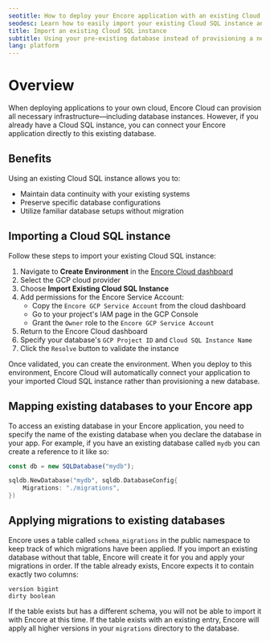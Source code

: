 ```yaml
---
seotitle: How to deploy your Encore application with an existing Cloud SQL instance
seodesc: Learn how to easily import your existing Cloud SQL instance and connect your Encore application to it.
title: Import an existing Cloud SQL instance
subtitle: Using your pre-existing database instead of provisioning a new one
lang: platform
---
```


# Overview

When deploying applications to your own cloud, Encore Cloud can provision all necessary infrastructure—including database instances. However, if you already have a Cloud SQL instance, you can connect your Encore application directly to this existing database.

## Benefits

Using an existing Cloud SQL instance allows you to:
- Maintain data continuity with your existing systems
- Preserve specific database configurations
- Utilize familiar database setups without migration

## Importing a Cloud SQL instance

Follow these steps to import your existing Cloud SQL instance:

1. Navigate to **Create Environment** in the [Encore Cloud dashboard](https://app.encore.cloud)
2. Select the GCP cloud provider
3. Choose **Import Existing Cloud SQL Instance**
4. Add permissions for the Encore Service Account:
   - Copy the `Encore GCP Service Account` from the cloud dashboard
   - Go to your project's IAM page in the GCP Console
   - Grant the `Owner` role to the `Encore GCP Service Account`
5. Return to the Encore Cloud dashboard
6. Specify your database's `GCP Project ID` and `Cloud SQL Instance Name`
7. Click the `Resolve` button to validate the instance

Once validated, you can create the environment. When you deploy to this environment, Encore Cloud will automatically connect your application to your imported Cloud SQL instance rather than provisioning a new database.

## Mapping existing databases to your Encore app
To access an existing database in your Encore application, you need to specify the name of the existing database when you declare the database in your app. For example, if you have an existing database called `mydb` you can create a reference to it like so:

```typescript
const db = new SQLDatabase("mydb");
```

```go
sqldb.NewDatabase("mydb", sqldb.DatabaseConfig{
	Migrations: "./migrations",
})
```

## Applying migrations to existing databases
Encore uses a table called `schema_migrations` in the public namespace to keep track of which migrations have been applied. If you import an existing database without that table, Encore will create it for you and apply your migrations in order. If the table already exists, Encore expects it to contain exactly two columns:

```
version bigint
dirty boolean
```

If the table exists but has a different schema, you will not be able to import it with Encore at this time. If the table exists with an existing entry, Encore will apply all higher versions in your `migrations` directory to the database.
